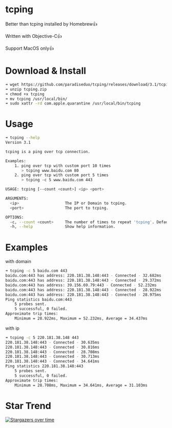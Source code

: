 # tcping

Better than tcping installed by Homebrew👍

Written with Objective-C👍

Support MacOS only👍

# Download & Install
```bash
➜ wget https://github.com/paradiseduo/tcping/releases/download/3.1/tcping.zip
➜ unzip tcping.zip
➜ chmod +x tcping
➜ mv tcping /usr/local/bin/
➜ sudo xattr -rd com.apple.quarantine /usr/local/bin/tcping
```

# Usage
```bash
➜ tcping --help
Version 3.1

tcping is a ping over tcp connection.

Examples:
    1. ping over tcp with custom port 10 times
       > tcping www.baidu.com 80
    2. ping over tcp with custom port 5 times
       > tcping -c 5 www.baidu.com 443

USAGE: tcping [--count <count>] <ip> <port>

ARGUMENTS:
  <ip>                    The IP or Domain to tcping.
  <port>                  The port to tcping.

OPTIONS:
  -c, --count <count>     The number of times to repeat 'tcping'. Default value is 10, Max value is 65535
  -h, --help              Show help information.
```

# Examples
with domain
```bash
➜ tcping -c 5 baidu.com 443
baidu.com:443 has address: 220.181.38.148:443 - Connected - 32.682ms
baidu.com:443 has address: 220.181.38.148:443 - Connected - 29.372ms
baidu.com:443 has address: 39.156.69.79:443 - Connected - 52.232ms
baidu.com:443 has address: 220.181.38.148:443 - Connected - 28.922ms
baidu.com:443 has address: 220.181.38.148:443 - Connected - 28.975ms
Ping statistics baidu.com:443
    5 probes sent.
    5 successful, 0 failed.
Approximate trip times:
    Minimum = 28.922ms, Maximum = 52.232ms, Average = 34.437ms
```

with ip
```bash
➜ tcping -c 5 220.181.38.148 443
220.181.38.148:443 - Connected - 30.635ms
220.181.38.148:443 - Connected - 30.816ms
220.181.38.148:443 - Connected - 28.708ms
220.181.38.148:443 - Connected - 30.713ms
220.181.38.148:443 - Connected - 34.641ms
Ping statistics 220.181.38.148:443
    5 probes sent.
    5 successful, 0 failed.
Approximate trip times:
    Minimum = 28.708ms, Maximum = 34.641ms, Average = 31.103ms
```

# Star Trend
[![Stargazers over time](https://starchart.cc/paradiseduo/IPAPatch.svg)](https://starchart.cc/paradiseduo/IPAPatch)
